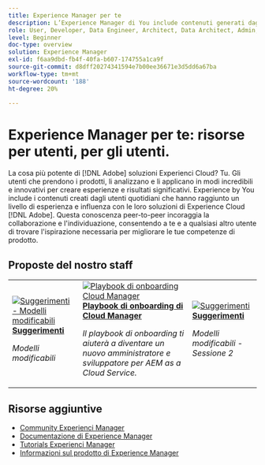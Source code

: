 ```yaml
---
title: Experience Manager per te
description: L’Experience Manager di You include contenuti generati dagli utenti e creati da utenti quotidiani che hanno raggiunto un livello di esperienza e influenza con la loro conoscenza di Adobe Experience Manager.
role: User, Developer, Data Engineer, Architect, Data Architect, Admin, Leader
level: Beginner
doc-type: overview
solution: Experience Manager
exl-id: f6aa9dbd-fb4f-40fa-b607-174755a1ca9f
source-git-commit: d8dff20274341594e7b00ee36671e3d5dd6a67ba
workflow-type: tm+mt
source-wordcount: '188'
ht-degree: 20%

---
```


# Experience Manager per te: risorse per utenti, per gli utenti.

La cosa più potente di [!DNL Adobe] soluzioni Experienci Cloud? Tu. Gli utenti che prendono i prodotti, li analizzano e li applicano in modi incredibili e innovativi per creare esperienze e risultati significativi. Experience by You include i contenuti creati dagli utenti quotidiani che hanno raggiunto un livello di esperienza e influenza con le loro soluzioni di Experience Cloud [!DNL Adobe]. Questa conoscenza peer-to-peer incoraggia la collaborazione e l&#39;individuazione, consentendo a te e a qualsiasi altro utente di trovare l&#39;ispirazione necessaria per migliorare le tue competenze di prodotto.

<div id="recs-overview-body-1"></div>
<div id="recs-overview-body-2"></div>
<div id="recs-overview-body-3"></div>
<div id="recs-overview-body-4"></div>
<div id="recs-overview-body-5"></div>
<div id="recs-overview-body-6"></div>

<div id="staff-picks-section">

## Proposte del nostro staff

<table>
<tr>
  <td>
    <a href="/help/experience-manager/sites/expert-resources/champion-tips-1.md">
      <img alt="Suggerimenti - Modelli modificabili" src="https://video.tv.adobe.com/v/3409424?format=jpeg" />
    </a>
    <div>
      <a href="/help/experience-manager/sites/expert-resources/champion-tips-1.md">
    <strong>Suggerimenti</strong>
    </a>
    </div>
    <p>
    <em>Modelli modificabili</em>
    <p>
  </td>
  <td>
    <a href="/help/experience-manager/cloud-service/expert-resources/aem-champions/onboarding-playbook.md">
      <img alt="Playbook di onboarding Cloud Manager" src="https://video.tv.adobe.com/v/3419299?format=jpeg" />
    </a>
    <div>
      <a href="/help/experience-manager/cloud-service/expert-resources/aem-champions/onboarding-playbook.md">
    <strong>Playbook di onboarding di Cloud Manager</strong>
    </a>
    </div>
    <p>
    <em>Il playbook di onboarding ti aiuterà a diventare un nuovo amministratore e sviluppatore per AEM as a Cloud Service.</em>
    <p>
  </td>
  <td>
    <a href="/help/experience-manager/sites/expert-resources/champion-tips-2.md">
      <img alt="Suggerimenti" src="https://video.tv.adobe.com/v/3409427?format=jpeg" />
    </a>
    <div>
      <a href="/help/experience-manager/sites/expert-resources/champion-tips-2.md">
    <strong>Suggerimenti</strong>
    </a>
    </div>
    <p>
    <em>Modelli modificabili - Sessione 2</em>
    <p>
  </td>
</tr>
</table>

</div>

## Risorse aggiuntive

* [Community Experienci Manager](https://experienceleaguecommunities.adobe.com/t5/adobe-experience-manager/ct-p/adobe-experience-manager-community)
* [Documentazione di Experience Manager](https://experienceleague.adobe.com/docs/experience-manager-cloud-service.html?lang=it)
* [Tutorials Experienci Manager](https://experienceleague.adobe.com/docs/experience-manager-learn/aem-tutorials/overview.html?lang=it)
* [Informazioni sul prodotto di Experience Manager](https://business.adobe.com/it/products/experience-manager/adobe-experience-manager.html)
